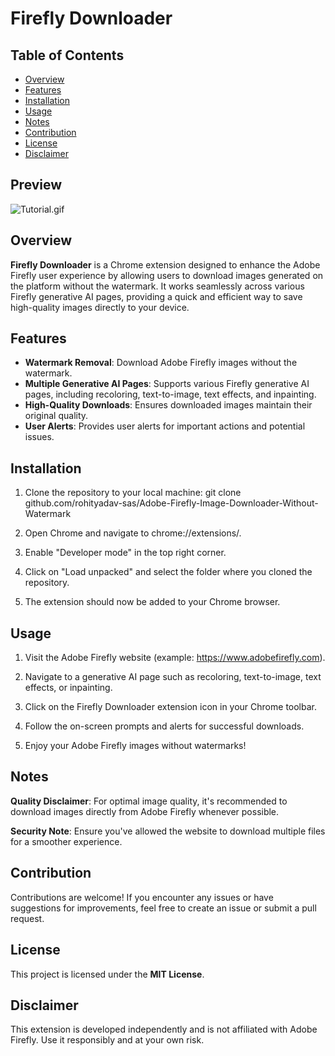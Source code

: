 # Firefly Downloader

## Table of Contents

- [Overview](#overview)
- [Features](#features)
- [Installation](#installation)
- [Usage](#usage)
- [Notes](#notes)
- [Contribution](#contribution)
- [License](#license)
- [Disclaimer](#disclaimer)

## Preview
 ![Tutorial.gif](https://github.com/rohityadav-sas/Pulchowk-Wifi-Login-Automation-Lite/blob/master/assets/tutorial.gif?raw=true)

## Overview

**Firefly Downloader** is a Chrome extension designed to enhance the Adobe Firefly user experience by allowing users to download images generated on the platform without the watermark. It works seamlessly across various Firefly generative AI pages, providing a quick and efficient way to save high-quality images directly to your device.

## Features

- **Watermark Removal**: Download Adobe Firefly images without the watermark.
- **Multiple Generative AI Pages**: Supports various Firefly generative AI pages, including recoloring, text-to-image, text effects, and inpainting.
- **High-Quality Downloads**: Ensures downloaded images maintain their original quality.
- **User Alerts**: Provides user alerts for important actions and potential issues.

## Installation

1. Clone the repository to your local machine:
   git clone github.com/rohityadav-sas/Adobe-Firefly-Image-Downloader-Without-Watermark
   
3. Open Chrome and navigate to chrome://extensions/.

4. Enable "Developer mode" in the top right corner.

5. Click on "Load unpacked" and select the folder where you cloned the repository.

6. The extension should now be added to your Chrome browser.

## Usage
1. Visit the Adobe Firefly website (example: https://www.adobefirefly.com).

2. Navigate to a generative AI page such as recoloring, text-to-image, text effects, or inpainting.

3. Click on the Firefly Downloader extension icon in your Chrome toolbar.

4. Follow the on-screen prompts and alerts for successful downloads.

5. Enjoy your Adobe Firefly images without watermarks!

## Notes
**Quality Disclaimer**: For optimal image quality, it's recommended to download images directly from Adobe Firefly whenever possible.

**Security Note**: Ensure you've allowed the website to download multiple files for a smoother experience.

## Contribution
Contributions are welcome! If you encounter any issues or have suggestions for improvements, feel free to create an issue or submit a pull request.

## License
This project is licensed under the **MIT License**.

## Disclaimer
This extension is developed independently and is not affiliated with Adobe Firefly. Use it responsibly and at your own risk.
